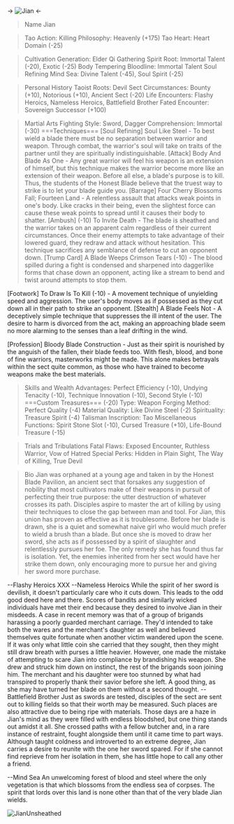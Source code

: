 -> ![Jian](https://img3.gelbooru.com//images/62/15/62150f22d083dc83fd06fc01cbf3c8db.jpg) <-

>Name
Jian

>Tao
Action: Killing
Philosophy: Heavenly (+175)
Tao Heart: Heart Domain (-25)

>Cultivation
Generation: Elder
>Qi Gathering
Spirit Root: Immortal Talent (-20), Exotic (-25)
>Body Tempering
Bloodline: Immortal Talent
>Soul Refining
Mind Sea: Divine Talent (-45), Soul Spirit (-25)

>Personal History
Taoist Roots: Devil Sect
Circumstances: Bounty (+10), Notorious (+10), Ancient Sect (-20)
Life Encounters: Flashy Heroics, Nameless Heroics, Battlefield Brother
Fated Encounter: Sovereign Successor (+100)

>Martial Arts
Fighting Style: Sword, Dagger
Comprehension: Immortal (-30)
===Techniques===
[Soul Refining] Soul Like Steel - To best wield a blade there must be no separation between warrior and weapon. Through combat, the warrior's soul will take on traits of the partner until they are spiritually indistinguishable.
[Attack] Body And Blade As One - Any great warrior will feel his weapon is an extension of himself, but this technique makes the warrior become more like an extension of their weapon. Before all else, a blade's purpose is to kill. Thus, the students of the Honest Blade believe that the truest way to strike is to let your blade guide you.
[Barrage] Four Cherry Blossoms Fall; Fourteen Land - A relentless assault that attacks weak points in one's body. Like cracks in their being, even the slightest force can cause these weak points to spread until it causes their body to shatter.
[Ambush] (-10) To Invite Death - The blade is sheathed and the warrior takes on an apparent calm regardless of their current circumstances. Once their enemy attempts to take advantage of their lowered guard, they redraw and attack without hesitation. This technique sacrifices any semblance of defense to cut an opponent down.
[Trump Card] A Blade Weeps Crimson Tears (-10) - The blood spilled during a fight is condensed and sharpened into daggerlike forms that chase down an opponent, acting like a stream to bend and twist around attempts to stop them.

[Footwork] To Draw Is To Kill (-10) - A movement technique of unyielding speed and aggression. The user's body moves as if possessed as they cut down all in their path to strike an opponent.
[Stealth] A Blade Feels Not - A deceptively simple technique that suppresses the ill intent of the user. The desire to harm is divorced from the act, making an approaching blade seem no more alarming to the senses than a leaf drifting in the wind.

[Profession]
Bloody Blade Construction - Just as their spirit is nourished by the anguish of the fallen, their blade feeds too. With flesh, blood, and bone of fine warriors, masterworks might be made. This alone makes betrayals within the sect quite common, as those who have trained to become weapons make the best materials.

>Skills and Wealth
Advantages: Perfect Efficiency (-10), Undying Tenacity (-10), Technique Innovation (-10), Second Style (-10)
===Custom Treasures=== (-20)
Type: Weapon
Forging Method: Perfect Quality (-4)
Material Quality: Like Divine Steel (-2)
Spirituality: Treasure Spirit (-4)
Talisman Inscription: Tao
Miscellaneous Functions: Spirit Stone Slot (-10), Cursed Treasure (+10), Life-Bound Treasure (-15)

>Trials and Tribulations
Fatal Flaws: Exposed Encounter, Ruthless Warrior, Vow of Hatred
Special Perks: Hidden in Plain Sight, The Way of Killing, True Devil

>Bio
Jian was orphaned at a young age and taken in by the Honest Blade Pavilion, an ancient sect that forsakes any suggestion of nobility that most cultivators make of their weapons in pursuit of perfecting their true purpose: the utter destruction of whatever crosses its path. Disciples aspire to master the art of killing by using their techniques to close the gap between man and tool. For Jian, this union has proven as effective as it is troublesome. Before her blade is drawn, she is a quiet and somewhat naive girl who would much prefer to wield a brush than a blade. But once she is moved to draw her sword, she acts as if possessed by a spirit of slaughter and relentlessly pursues her foe. The only remedy she has found thus far is isolation. Yet, the enemies inherited from her sect would have her strike them down, only encouraging more to pursue her and giving her sword more purchase.

--Flashy Heroics
XXX
--Nameless Heroics
While the spirit of her sword is devilish, it doesn't particularly care who it cuts down. This leads to the odd good deed here and there.  Scores of bandits and similarly wicked individuals have met their end because they desired to involve Jian in their misdeeds. A case in recent memory was that of a group of brigands harassing a poorly guarded merchant carriage. They'd intended to take both the wares and the merchant's daughter as well and believed themselves quite fortunate when another victim wandered upon the scene. If it was only what little coin she carried that they sought, then they might still draw breath with purses a little heavier. However, one made the mistake of attempting to scare Jian into compliance by brandishing his weapon. She drew and struck him down on instinct, the rest of the brigands soon joining him. The merchant and his daughter were too stunned by what had transpired to properly thank their savior before she left. A good thing, as she may have turned her blade on them without a second thought.
--Battlefield Brother
Just as swords are tested, disciples of the sect are sent out to killing fields so that their worth may be measured. Such places are also attractive due to being ripe with materials. Those days are a haze in Jian's mind as they were filled with endless bloodshed, but one thing stands out amidst it all. She crossed paths with a fellow butcher and, in a rare instance of restraint, fought alongside them until it came time to part ways. Although taught coldness and introverted to an extreme degree, Jian carries a desire to reunite with the one her sword spared. For if she cannot find reprieve from her isolation in them, she has little hope to call any other a friend.

--Mind Sea
An unwelcoming forest of blood and steel where the only vegetation is that which blossoms from the endless sea of corpses. The spirit that lords over this land is none other than that of the very blade Jian wields. 

![JianUnsheathed](https://img3.gelbooru.com/images/22/91/229172d230adde3297d434f8c15b038d.png)